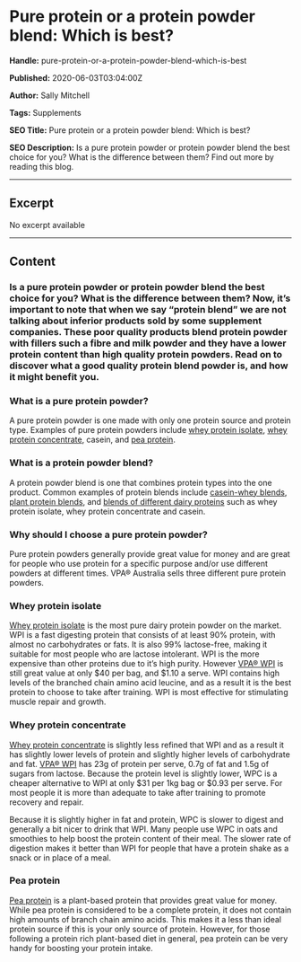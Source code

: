 # Pure protein or a protein powder blend: Which is best?

**Handle:** pure-protein-or-a-protein-powder-blend-which-is-best

**Published:** 2020-06-03T03:04:00Z

**Author:** Sally Mitchell

**Tags:** Supplements

**SEO Title:** Pure protein or a protein powder blend: Which is best?

**SEO Description:** Is a pure protein powder or protein powder blend the best choice for you? What is the difference between them? Find out more by reading this blog.

---

## Excerpt

No excerpt available

---

## Content

### Is a pure protein powder or protein powder blend the best choice for you? What is the difference between them? Now, it’s important to note that when we say “protein blend” we are not talking about inferior products sold by some supplement companies. These poor quality products blend protein powder with fillers such a fibre and milk powder and they have a lower protein content than high quality protein powders. Read on to discover what a good quality protein blend powder is, and how it might benefit you.

### What is a pure protein powder?

A pure protein powder is one made with only one protein source and protein type. Examples of pure protein powders include [whey protein isolate](/products/whey-isolate-protein-powder), [whey protein concentrate](/products/premium-whey-wpc), casein, and [pea protein](/products/pea-protein-isolate).

### What is a protein powder blend?

A protein powder blend is one that combines protein types into the one product. Common examples of protein blends include [casein-whey blends](/products/micellar-casein), [plant protein blends](/products/premium-plant-vegan-protein), and [blends of different dairy proteins](/products/complete-tri-protein-33) such as whey protein isolate, whey protein concentrate and casein.

### Why should I choose a pure protein powder?

Pure protein powders generally provide great value for money and are great for people who use protein for a specific purpose and/or use different powders at different times. VPA® Australia sells three different pure protein powders.

### Whey protein isolate

[Whey protein isolate](/products/whey-isolate-protein-powder) is the most pure dairy protein powder on the market. WPI is a fast digesting protein that consists of at least 90% protein, with almost no carbohydrates or fats. It is also 99% lactose-free, making it suitable for most people who are lactose intolerant. WPI is the more expensive than other proteins due to it’s high purity. However [VPA® WPI](/products/whey-isolate-protein-powder) is still great value at only $40 per bag, and $1.10 a serve. WPI contains high levels of the branched chain amino acid leucine, and as a result it is the best protein to choose to take after training. WPI is most effective for stimulating muscle repair and growth.

### Whey protein concentrate

[Whey protein concentrate](/products/premium-whey-wpc) is slightly less refined that WPI and as a result it has slightly lower levels of protein and slightly higher levels of carbohydrate and fat. [VPA® WPI](/products/whey-isolate-protein-powder) has 23g of protein per serve, 0.7g of fat and 1.5g of sugars from lactose. Because the protein level is slightly lower, WPC is a cheaper alternative to WPI at only $31 per 1kg bag or $0.93 per serve. For most people it is more than adequate to take after training to promote recovery and repair.

Because it is slightly higher in fat and protein, WPC is slower to digest and generally a bit nicer to drink that WPI. Many people use WPC in oats and smoothies to help boost the protein content of their meal. The slower rate of digestion makes it better than WPI for people that have a protein shake as a snack or in place of a meal.

### Pea protein

[Pea protein](/products/pea-protein-isolate) is a plant-based protein that provides great value for money. While pea protein is considered to be a complete protein, it does not contain high amounts of branch chain amino acids. This makes it a less than ideal protein source if this is your only source of protein. However, for those following a protein rich plant-based diet in general, pea protein can be very handy for boosting your protein intake.

